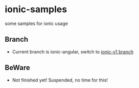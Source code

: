 # ionic-samples
some samples for ionic usage

## Branch

- Current branch is ionic-angular, switch to [ionic-v1 branch](https://github.com/johnnynode/ionic-samples/tree/ionic-v1)

## BeWare

- Not finished yet! Suspended, no time for this!